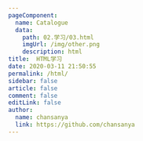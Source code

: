 ```yaml
---
pageComponent:
  name: Catalogue
  data:
    path: 02.学习/03.html
    imgUrl: /img/other.png
    description: html
title:  HTML学习
date: 2020-03-11 21:50:55
permalink: /html/
sidebar: false
article: false
comment: false
editLink: false
author:
  name: chansanya
  link: https://github.com/chansanya
---
```

